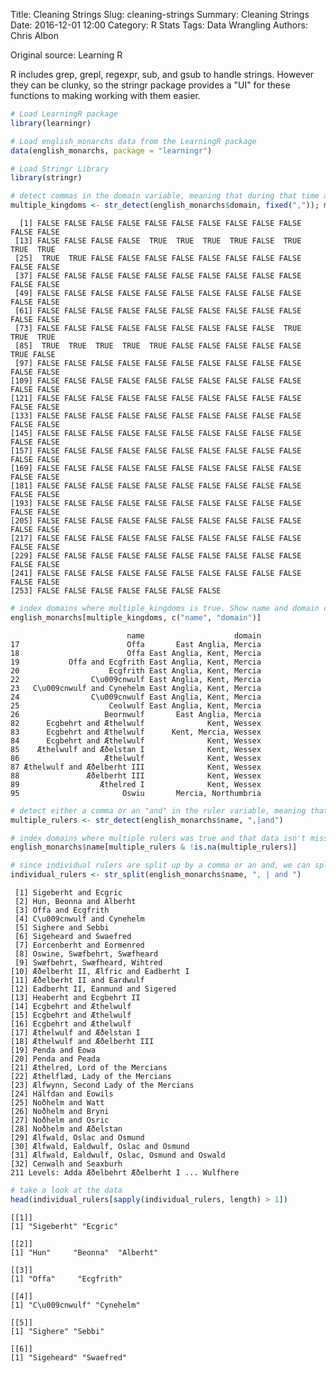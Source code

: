 Title: Cleaning Strings
Slug: cleaning-strings
Summary: Cleaning Strings
Date: 2016-12-01 12:00
Category: R Stats
Tags: Data Wrangling
Authors: Chris Albon


Original source: Learning R

R includes grep, grepl, regexpr, sub, and gsub to handle strings. However they can be clunky, so the stringr package provides a "UI" for these functions to making working with them easier.


```R
# Load LearningR package
library(learningr)

# Load english_monarchs data from the LearningR package
data(english_monarchs, package = "learningr")

# Load Stringr Library
library(stringr)
```


```R
# detect commas in the domain variable, meaning that during that time a monarch had multiple territories (domains)
multiple_kingdoms <- str_detect(english_monarchs$domain, fixed(",")); multiple_kingdoms
```




      [1] FALSE FALSE FALSE FALSE FALSE FALSE FALSE FALSE FALSE FALSE FALSE FALSE
     [13] FALSE FALSE FALSE FALSE  TRUE  TRUE  TRUE  TRUE FALSE  TRUE  TRUE  TRUE
     [25]  TRUE  TRUE FALSE FALSE FALSE FALSE FALSE FALSE FALSE FALSE FALSE FALSE
     [37] FALSE FALSE FALSE FALSE FALSE FALSE FALSE FALSE FALSE FALSE FALSE FALSE
     [49] FALSE FALSE FALSE FALSE FALSE FALSE FALSE FALSE FALSE FALSE FALSE FALSE
     [61] FALSE FALSE FALSE FALSE FALSE FALSE FALSE FALSE FALSE FALSE FALSE FALSE
     [73] FALSE FALSE FALSE FALSE FALSE FALSE FALSE FALSE FALSE  TRUE  TRUE  TRUE
     [85]  TRUE  TRUE  TRUE  TRUE  TRUE FALSE FALSE FALSE FALSE FALSE  TRUE FALSE
     [97] FALSE FALSE FALSE FALSE FALSE FALSE FALSE FALSE FALSE FALSE FALSE FALSE
    [109] FALSE FALSE FALSE FALSE FALSE FALSE FALSE FALSE FALSE FALSE FALSE FALSE
    [121] FALSE FALSE FALSE FALSE FALSE FALSE FALSE FALSE FALSE FALSE FALSE FALSE
    [133] FALSE FALSE FALSE FALSE FALSE FALSE FALSE FALSE FALSE FALSE FALSE FALSE
    [145] FALSE FALSE FALSE FALSE FALSE FALSE FALSE FALSE FALSE FALSE FALSE FALSE
    [157] FALSE FALSE FALSE FALSE FALSE FALSE FALSE FALSE FALSE FALSE FALSE FALSE
    [169] FALSE FALSE FALSE FALSE FALSE FALSE FALSE FALSE FALSE FALSE FALSE FALSE
    [181] FALSE FALSE FALSE FALSE FALSE FALSE FALSE FALSE FALSE FALSE FALSE FALSE
    [193] FALSE FALSE FALSE FALSE FALSE FALSE FALSE FALSE FALSE FALSE FALSE FALSE
    [205] FALSE FALSE FALSE FALSE FALSE FALSE FALSE FALSE FALSE FALSE FALSE FALSE
    [217] FALSE FALSE FALSE FALSE FALSE FALSE FALSE FALSE FALSE FALSE FALSE FALSE
    [229] FALSE FALSE FALSE FALSE FALSE FALSE FALSE FALSE FALSE FALSE FALSE FALSE
    [241] FALSE FALSE FALSE FALSE FALSE FALSE FALSE FALSE FALSE FALSE FALSE FALSE
    [253] FALSE FALSE FALSE FALSE FALSE FALSE FALSE




```R
# index domains where multiple_kingdoms is true. Show name and domain columns for those rows where it is true.
english_monarchs[multiple_kingdoms, c("name", "domain")]
```




                              name                    domain
    17                        Offa       East Anglia, Mercia
    18                        Offa East Anglia, Kent, Mercia
    19           Offa and Ecgfrith East Anglia, Kent, Mercia
    20                    Ecgfrith East Anglia, Kent, Mercia
    22                C\u009cnwulf East Anglia, Kent, Mercia
    23   C\u009cnwulf and Cynehelm East Anglia, Kent, Mercia
    24                C\u009cnwulf East Anglia, Kent, Mercia
    25                    Ceolwulf East Anglia, Kent, Mercia
    26                   Beornwulf       East Anglia, Mercia
    82      Ecgbehrt and Æthelwulf              Kent, Wessex
    83      Ecgbehrt and Æthelwulf      Kent, Mercia, Wessex
    84      Ecgbehrt and Æthelwulf              Kent, Wessex
    85    Æthelwulf and Æðelstan I              Kent, Wessex
    86                   Æthelwulf              Kent, Wessex
    87 Æthelwulf and Æðelberht III              Kent, Wessex
    88               Æðelberht III              Kent, Wessex
    89                  Æthelred I              Kent, Wessex
    95                       Oswiu       Mercia, Northumbria




```R
# detect either a comma or an "and" in the ruler variable, meaning that a domain had multiple rulers
multiple_rulers <- str_detect(english_monarchs$name, ",|and")
```


```R
# index domains where multiple rulers was true and that data isn't missing
english_monarchs$name[multiple_rulers & !is.na(multiple_rulers)]

# since individual rulers are split up by a comma or an and, we can split them up. The output is a list.
individual_rulers <- str_split(english_monarchs$name, ", | and ")
```




     [1] Sigeberht and Ecgric                       
     [2] Hun, Beonna and Alberht                    
     [3] Offa and Ecgfrith                          
     [4] C\u009cnwulf and Cynehelm                  
     [5] Sighere and Sebbi                          
     [6] Sigeheard and Swaefred                     
     [7] Eorcenberht and Eormenred                  
     [8] Oswine, Swæfbehrt, Swæfheard               
     [9] Swæfbehrt, Swæfheard, Wihtred              
    [10] Æðelberht II, Ælfric and Eadberht I        
    [11] Æðelberht II and Eardwulf                  
    [12] Eadberht II, Eanmund and Sigered           
    [13] Heaberht and Ecgbehrt II                   
    [14] Ecgbehrt and Æthelwulf                     
    [15] Ecgbehrt and Æthelwulf                     
    [16] Ecgbehrt and Æthelwulf                     
    [17] Æthelwulf and Æðelstan I                   
    [18] Æthelwulf and Æðelberht III                
    [19] Penda and Eowa                             
    [20] Penda and Peada                            
    [21] Æthelred, Lord of the Mercians             
    [22] Æthelflæd, Lady of the Mercians            
    [23] Ælfwynn, Second Lady of the Mercians       
    [24] Hálfdan and Eowils                         
    [25] Noðhelm and Watt                           
    [26] Noðhelm and Bryni                          
    [27] Noðhelm and Osric                          
    [28] Noðhelm and Æðelstan                       
    [29] Ælfwald, Oslac and Osmund                  
    [30] Ælfwald, Ealdwulf, Oslac and Osmund        
    [31] Ælfwald, Ealdwulf, Oslac, Osmund and Oswald
    [32] Cenwalh and Seaxburh                       
    211 Levels: Adda Æðelbehrt Æðelberht I ... Wulfhere




```R
# take a look at the data
head(individual_rulers[sapply(individual_rulers, length) > 1])
```




    [[1]]
    [1] "Sigeberht" "Ecgric"   

    [[2]]
    [1] "Hun"     "Beonna"  "Alberht"

    [[3]]
    [1] "Offa"     "Ecgfrith"

    [[4]]
    [1] "C\u009cnwulf" "Cynehelm"    

    [[5]]
    [1] "Sighere" "Sebbi"  

    [[6]]
    [1] "Sigeheard" "Swaefred"
